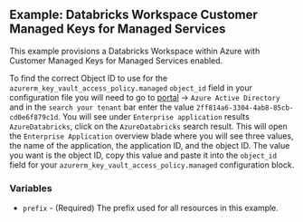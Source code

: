 ## Example: Databricks Workspace Customer Managed Keys for Managed Services

This example provisions a Databricks Workspace within Azure with Customer Managed Keys for Managed Services enabled.

To find the correct Object ID to use for the `azurerm_key_vault_access_policy.managed` `object_id` field in your configuration file you will need to go to [portal](https://portal.azure.com/) -> `Azure Active Directory` and in the `search your tenant` bar enter the value `2ff814a6-3304-4ab8-85cb-cd0e6f879c1d`. You will see under `Enterprise application` results `AzureDatabricks`, click on the `AzureDatabricks` search result. This will open the `Enterprise Application` overview blade where you will see three values, the name of the application, the application ID, and the object ID. The value you want is the object ID, copy this value and paste it into the `object_id` field for your `azurerm_key_vault_access_policy.managed` configuration block.

### Variables

* `prefix` - (Required) The prefix used for all resources in this example.
